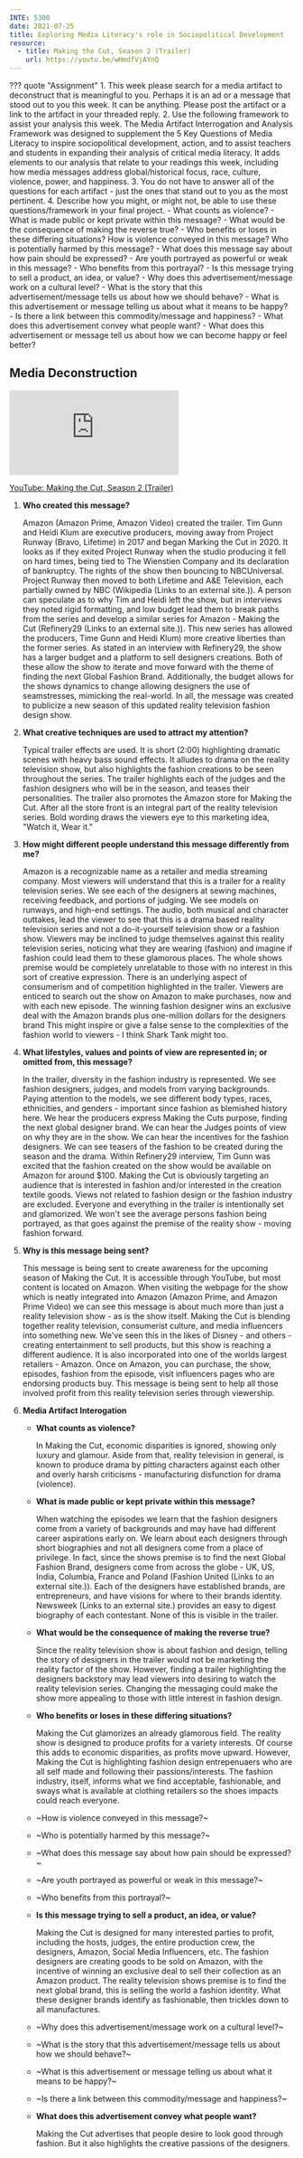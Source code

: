 ```yaml
---
INTE: 5300
date: 2021-07-25
title: Exploring Media Literacy's role in Sociopolitical Development
resource:
  - title: Making the Cut, Season 2 (Trailer)
    url: https://youtu.be/wHmdfVjAYnQ
---
```


??? quote "Assignment"
    1. This week please search for a media artifact to deconstruct that is meaningful to you. Perhaps it is an ad or a message that stood out to you this week. It can be anything. Please post the artifact or a link to the artifact in your threaded reply.
    2. Use the following framework to assist your analysis this week. The Media Artifact Interrogation and Analysis Framework was designed to supplement the 5 Key Questions of Media Literacy to inspire sociopolitical development, action, and to assist teachers and students in expanding their analysis of critical media literacy. It adds elements to our analysis that relate to your readings this week, including how media messages address global/historical focus, race, culture, violence, power, and happiness.
    3. You do not have to answer all of the questions for each artifact - just the ones that stand out to you as the most pertinent.
    4. Describe how you might, or might not, be able to use these questions/framework in your final project.
        - What counts as violence?
        - What is made public or kept private within this message?
        - What would be the consequence of making the reverse true?
        - Who benefits or loses in these differing situations? How is violence conveyed in this message? Who is potentially harmed by this message?
        - What does this message say about how pain should be expressed?
        - Are youth portrayed as powerful or weak in this message?
        - Who benefits from this portrayal?
        - Is this message trying to sell a product, an idea, or value?
        - Why does this advertisement/message work on a cultural level?
        - What is the story that this advertisement/message tells us about how we should behave?
        - What is this advertisement or message telling us about what it means to be happy?
        - Is there a link between this commodity/message and happiness?
        - What does this advertisement convey what people want?
        - What does this advertisement or message tell us about how we can become happy or feel better?

## Media Deconstruction

<div class="aspect-ratio aspect-ratio--16-9">
  <iframe class="aspect-ratio--content" src="https://www.youtube-nocookie.com/embed/wHmdfVjAYnQ" title="YouTube video player" frameborder="0" allow="accelerometer; autoplay; clipboard-write; encrypted-media; gyroscope; picture-in-picture" allowfullscreen></iframe>
</div>

[YouTube: Making the Cut, Season 2 (Trailer)](https://youtu.be/wHmdfVjAYnQ)

1.  **Who created this message?**

    Amazon (Amazon Prime, Amazon Video) created the trailer. Tim Gunn and Heidi Klum are executive producers, moving away from Project Runway (Bravo, Lifetime) in 2017 and began Marking the Cut in 2020. It looks as if they exited Project Runway when the studio producing it fell on hard times, being tied to The Wienstien Company and its declaration of bankruptcy. The rights of the show then bouncing to NBCUniversal. Project Runway then moved to both Lifetime and A&E Television, each partially owned by NBC (Wikipedia (Links to an external site.)). A person can speculate as to why Tim and Heidi left the show, but in interviews they noted rigid formatting, and low budget lead them to break paths from the series and develop a similar series for Amazon - Making the Cut (Refinery29 (Links to an external site.)). This new series has allowed the producers, Time Gunn and Heidi Klum) more creative liberties than the former series. As stated in an interview with Refinery29, the show has a larger budget and a platform to sell designers creations. Both of these allow the show to iterate and move forward with the theme of finding the next Global Fashion Brand. Additionally, the budget allows for the shows dynamics to change allowing designers the use of seamstresses, mimicking the real-world. In all, the message was created to publicize a new season of this updated reality television fashion design show.

2.  **What creative techniques are used to attract my attention?**

    Typical trailer effects are used. It is short (2:00) highlighting dramatic scenes with heavy bass sound effects. It alludes to drama on the reality television show, but also highlights the fashion creations to be seen throughout the series. The trailer highlights each of the judges and the fashion designers who will be in the season, and teases their personalities. The trailer also promotes the Amazon store for Making the Cut. After all the store front is an integral part of the reality television series. Bold wording draws the viewers eye to this marketing idea, "Watch it, Wear it."

3.  **How might different people understand this message differently from me?**

    Amazon is a recognizable name as a retailer and media streaming company. Most viewers will understand that this is a trailer for a reality television series. We see each of the designers at sewing machines, receiving feedback, and portions of judging. We see models on runways, and high-end settings. The audio, both musical and character outtakes, lead the viewer to see that this is a drama based reality television series and not a do-it-yourself television show or a fashion show. Viewers may be inclined to judge themselves against this reality television series, noticing what they are wearing (fashion) and imagine if fashion could lead them to these glamorous places. The whole shows premise would be completely unrelatable to those with no interest in this sort of creative expression. There is an underlying aspect of consumerism and of competition highlighted in the trailer. Viewers are enticed to search out the show on Amazon to make purchases, now and with each new episode. The winning fashion designer wins an exclusive deal with the Amazon brands plus one-million dollars for the designers brand This might inspire or give a false sense to the complexities of the fashion world to viewers - I think Shark Tank might too.

4.  **What lifestyles, values and points of view are represented in; or omitted from, this message?**

    In the trailer, diversity in the fashion industry is represented. We see fashion designers, judges, and models from varying backgrounds. Paying attention to the models, we see different body types, races, ethnicities, and genders - important since fashion as blemished history here. We hear the producers express Making the Cuts purpose, finding the next global designer brand. We can hear the Judges points of view on why they are in the show. We can hear the incentives for the fashion designers. We can see teasers of the fashion to be created during the season and the drama. Within Refinery29 interview, Tim Gunn was excited that the fashion created on the show would be available on Amazon for around $100. Making the Cut is obviously targeting an audience that is interested in fashion and/or interested in the creation textile goods. Views not related to fashion design or the fashion industry are excluded. Everyone and everything in the trailer is intentionally set and glamorized. We won't see the average persons fashion being portrayed, as that goes against the premise of the reality show - moving fashion forward.

5.  **Why is this message being sent?**

    This message is being sent to create awareness for the upcoming season of Making the Cut. It is accessible through YouTube, but most content is located on Amazon. When visiting the webpage for the show which is neatly integrated into Amazon (Amazon Prime, and Amazon Prime Video) we can see this message is about much more than just a reality television show - as is the show itself. Making the Cut is blending together reality television, consumerist culture, and media influencers into something new. We've seen this in the likes of Disney - and others - creating entertainment to sell products, but this show is reaching a different audience. It is also incorporated into one of the worlds largest retailers - Amazon. Once on Amazon, you can purchase, the show, episodes, fashion from the episode, visit influencers pages who are endorsing products buy. This message is being sent to help all those involved profit from this reality television series through viewership.


6.  **Media Artifact Interogation**

    - **What counts as violence?**

      In Making the Cut, economic disparities is ignored, showing only luxury and glamour. Aside from that, reality television in general, is known to produce drama by pitting characters against each other and overly harsh criticisms - manufacturing disfunction for drama (violence).

    - **What is made public or kept private within this message?**

      When watching the episodes we learn that the fashion designers come from a variety of backgrounds and may have had different career aspirations early on. We learn about each designers through short biographies and not all designers come from a place of privilege. In fact, since the shows premise is to find the next Global Fashion Brand, designers come from across the globe - UK, US, India, Columbia, France and Poland (Fashion United (Links to an external site.)). Each of the designers have established brands, are entrepreneurs, and have visions for where to their brands identity. Newsweek (Links to an external site.) provides an easy to digest biography of each contestant. None of this is visible in the trailer.

    - **What would be the consequence of making the reverse true?**

      Since the reality television show is about fashion and design, telling the story of designers in the trailer would not be marketing the reality factor of the show. However, finding a trailer highlighting the designers backstory may lead viewers into desiring to watch the reality television series. Changing the messaging could make the show more appealing to those with little interest in fashion design.

    - **Who benefits or loses in these differing situations?**

      Making the Cut glamorizes an already glamorous field. The reality show is designed to produce profits for a variety interests. Of course this adds to economic disparities, as profits move upward. However, Making the Cut is highlighting fashion design entrepenuaers who are all self made and following their passions/interests. The fashion industry, itself, informs what we find acceptable, fashionable, and sways what is available at clothing retailers so the shoes impacts could reach everyone.

    - ~How is violence conveyed in this message?~

    - ~Who is potentially harmed by this message?~

    - ~What does this message say about how pain should be expressed?~

    - ~Are youth portrayed as powerful or weak in this message?~

    - ~Who benefits from this portrayal?~

    - **Is this message trying to sell a product, an idea, or value?**

      Making the Cut is designed for many interested parties to profit, including the hosts, judges, the entire production crew, the designers, Amazon, Social Media Influencers, etc. The fashion designers are creating goods to be sold on Amazon, with the incentive of winning an exclusive deal to sell their collection as an Amazon product. The reality television shows premise is to find the next global brand, this is selling the world a fashion identity. What these designer brands identify as fashionable, then trickles down to all manufactures.

    - ~Why does this advertisement/message work on a cultural level?~

    - ~What is the story that this advertisement/message tells us about how we should behave?~

    - ~What is this advertisement or message telling us about what it means to be happy?~

    - ~Is there a link between this commodity/message and happiness?~

    - **What does this advertisement convey what people want?**

      Making the Cut advertises that people desire to look good through fashion. But it also highlights the creative passions of the designers.
